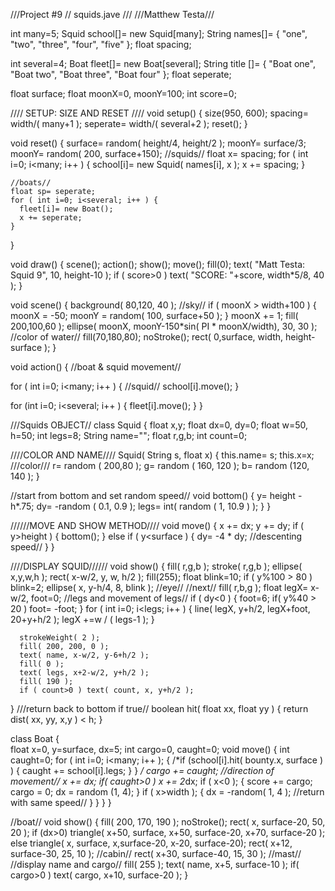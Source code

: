 ///Project #9 // squids.jave ///
///Matthew Testa///

int many=5;
Squid school[]= new Squid[many];
String names[]= { "one", "two", "three", "four", "five" };
float spacing;

int several=4;
Boat fleet[]= new Boat[several];
String title []= { "Boat one", "Boat two", "Boat three", "Boat four" };
float seperate;

float surface;
float moonX=0, moonY=100;
int score=0;

//// SETUP: SIZE AND RESET ////
void setup() {
  size(950, 600);
  spacing= width/( many+1 );
  seperate= width/( several+2 );
  reset();
}
  
  void reset() {
    surface= random( height/4, height/2 );
    moonY= surface/3;
    moonY= random( 200, surface+150);
    //squids//
    float x= spacing;
    for ( int i=0; i<many; i++ ) {
      school[i]= new Squid( names[i], x );
      x += spacing;
    }
  
    //boats//
    float sp= seperate;
    for ( int i=0; i<several; i++ ) {
      fleet[i]= new Boat();
      x += seperate;
    }
  }

void draw() {
  scene();
  action();
  show();
  move();
  fill(0);
  text( "Matt Testa: Squid 9", 10, height-10 );
  if ( score>0 ) text( "SCORE: "+score, width*5/8, 40 );
}
  
  void scene() {
  background( 80,120, 40 ); //sky//
  if ( moonX > width+100 ) {
    moonX = -50;
    moonY = random( 100, surface+50 );
  }
  moonX += 1;
  fill( 200,100,60 );
  ellipse( moonX, moonY-150*sin( PI * moonX/width), 30, 30 );
  //color of water//
  fill(70,180,80);
  noStroke();
  rect( 0,surface, width, height-surface );
  }
  
  void action() { //boat & squid movement//
  
 for ( int i=0; i<many; i++ ) {   //squid//
   school[i].move();
 }
 

 for (int i=0; i<several; i++ ) {
   fleet[i].move();
 }
  }
  

///Squids OBJECT//
class Squid {
  float x,y;
  float dx=0, dy=0;
  float w=50, h=50;
  int legs=8;
  String name="";
  float r,g,b;
  int count=0;
 
 ////COLOR AND NAME////
 Squid( String s, float x) {
 this.name= s;
 this.x=x;
 ///color///
 r= random ( 200,80 );
 g= random ( 160, 120 );
 b= random (120, 140 );
 }
 
 //start from bottom and set random speed//
 void bottom() {
   y= height - h*.75;
   dy= -random ( 0.1, 0.9 );
   legs= int( random ( 1, 10.9 ) );
 }
}

//////MOVE AND SHOW METHOD////
  void move() {
    x += dx;
    y += dy;
    if ( y>height ) {
      bottom();
    }
    else if ( y<surface ) {
      dy= -4 * dy; //descenting speed//
    }
  }
  
  ////DISPLAY SQUID//////
  void show() {
    fill( r,g,b );
    stroke( r,g,b );
    ellipse( x,y,w,h );
    rect( x-w/2, y, w, h/2 );
    fill(255);
    float blink=10;
    if ( y%100 > 80 ) blink=2;
    ellipse( x, y-h/4, 8, blink ); //eye//
    //next//
    fill( r,b,g );
    float legX= x-w/2, foot=0;  //legs and movement of legs//
    if ( dy<0 ) {
      foot=6;
      if( y%40 > 20 ) foot= -foot;
    }
    for ( int i=0; i<legs; i++ ) {
      line( legX, y+h/2, legX+foot, 20+y+h/2 );
      legX +=w / ( legs-1 );
    }
      
      strokeWeight( 2 );
      fill( 200, 200, 0 );
      text( name, x-w/2, y-6+h/2 );
      fill( 0 );
      text( legs, x+2-w/2, y+h/2 );
      fill( 190 );
      if ( count>0 ) text( count, x, y+h/2 );
  }
      ///return back to bottom if true//
      boolean hit( float xx, float yy ) {
        return dist( xx, yy, x,y ) < h;
      }
  
  
class Boat {    
   float x=0, y=surface, dx=5;
   int cargo=0, caught=0;
   void move() {
     int caught=0;
     for ( int i=0; i<many; i++ ); {
       /*if (school[i].hit( bounty.x, surface ) ) {
         caught += school[i].legs;
       }
     } */
     cargo += caught;
     //direction of movement//
     x += dx;
     if( caught>0 ) x += 2*dx;
     if ( x<0 ); {
       score += cargo;
       cargo = 0;
       dx = random (1, 4);
     }
     if ( x>width ); {
       dx = -random( 1, 4 ); //return with same speed//
     }
   }
  }
}

  //boat//
  void show() {
    fill( 200, 170, 190 );
    noStroke();
    rect( x, surface-20, 50, 20 );
    if (dx>0) triangle( x+50, surface, x+50, surface-20, x+70, surface-20 );
    else      triangle( x, surface, x,surface-20, x-20, surface-20);
    rect( x+12, surface-30, 25, 10 ); //cabin//
    rect( x+30, surface-40, 15, 30 ); //mast//
    //display name and cargo//
    fill( 255 );
    text( name, x+5, surface-10 );
    if( cargo>0 ) text( cargo, x+10, surface-20 );
  }
    
    
   
    
 
  
  

    
 
  
  
  
  


  
